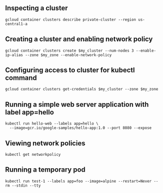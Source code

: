 ## Inspecting a cluster

```
gcloud container clusters describe private-cluster --region us-central1-a
```

## Creating a cluster and enabling network policy

```
gcloud container clusters create $my_cluster --num-nodes 3 --enable-ip-alias --zone $my_zone --enable-network-policy
```

## Configuring access to cluster for kubectl command

```
gcloud container clusters get-credentials $my_cluster --zone $my_zone
```

## Running a simple web server application with label app=hello

```
kubectl run hello-web --labels app=hello \
  --image=gcr.io/google-samples/hello-app:1.0 --port 8080 --expose
```

## Viewing network policies

```
kubectl get networkpolicy
```

## Running a temporary pod

```
kubectl run test-1 --labels app=foo --image=alpine --restart=Never --rm --stdin --tty
```